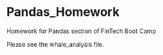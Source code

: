 # Pandas_Homework
Homework for Pandas section of FinTech Boot Camp

Please see the whale_analysis file.
